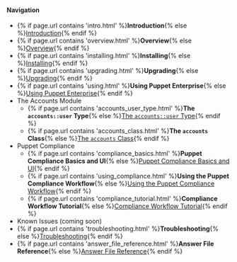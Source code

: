 <!-- 
#### Navigation

- [Introduction](./intro.html)
- [Overview](./overview.html)
- [Installing](./installing.html)
- [Upgrading](./upgrading.html)
- [Using Puppet Enterprise](./using.html)
- The Accounts Module
    - [The `accounts::user` Type](./accounts_user_type.html)
    - [The `accounts` Class](./accounts_class.html)
- Puppet Compliance
    - [Puppet Compliance Basics and UI](./compliance_basics.html)
    - [Using the Puppet Compliance Workflow](./using_compliance.html)
    - [Compliance Workflow Tutorial](./compliance_tutorial.html)
- [Known Issues](./known_issues.html)
- [Troubleshooting](./troubleshooting.html)
- [Answer File Reference](./answer_file_reference.html)

find:
(?<=^<li>)(<a href="\./([\w_]+\.html)">(.+?)</a>)(?=</li>)
replace:
{% if page.url contains '\2' %}<strong>\3</strong>{% else %}\1{% endif %}

Alternately, if we're keeping the output as markdown: 
find:
^(\s*- )(\[([^\]]+)\]\(\./([\w_]+\.html)\))
replace:
\1{% if page.url contains '\4' %}**\3**{% else %}\2{% endif %}
 -->


<h4>Navigation</h4>

<ul>
<li>{% if page.url contains 'intro.html' %}<strong>Introduction</strong>{% else %}<a href="./intro.html">Introduction</a>{% endif %}</li>
<li>{% if page.url contains 'overview.html' %}<strong>Overview</strong>{% else %}<a href="./overview.html">Overview</a>{% endif %}</li>
<li>{% if page.url contains 'installing.html' %}<strong>Installing</strong>{% else %}<a href="./installing.html">Installing</a>{% endif %}</li>
<li>{% if page.url contains 'upgrading.html' %}<strong>Upgrading</strong>{% else %}<a href="./upgrading.html">Upgrading</a>{% endif %}</li>
<li>{% if page.url contains 'using.html' %}<strong>Using Puppet Enterprise</strong>{% else %}<a href="./using.html">Using Puppet Enterprise</a>{% endif %}</li>
<li>The Accounts Module
<ul>
<li>{% if page.url contains 'accounts_user_type.html' %}<strong>The <code>accounts::user</code> Type</strong>{% else %}<a href="./accounts_user_type.html">The <code>accounts::user</code> Type</a>{% endif %}</li>
<li>{% if page.url contains 'accounts_class.html' %}<strong>The <code>accounts</code> Class</strong>{% else %}<a href="./accounts_class.html">The <code>accounts</code> Class</a>{% endif %}
</li>
</ul></li>
<li>Puppet Compliance
<ul>
<li>{% if page.url contains 'compliance_basics.html' %}<strong>Puppet Compliance Basics and UI</strong>{% else %}<a href="./compliance_basics.html">Puppet Compliance Basics and UI</a>{% endif %}</li>
<li>{% if page.url contains 'using_compliance.html' %}<strong>Using the Puppet Compliance Workflow</strong>{% else %}<a href="./using_compliance.html">Using the Puppet Compliance Workflow</a>{% endif %}</li>
<li>{% if page.url contains 'compliance_tutorial.html' %}<strong>Compliance Workflow Tutorial</strong>{% else %}<a href="./compliance_tutorial.html">Compliance Workflow Tutorial</a>{% endif %}</li>
</ul></li>
<li>Known Issues (coming soon)</li>
<li>{% if page.url contains 'troubleshooting.html' %}<strong>Troubleshooting</strong>{% else %}<a href="./troubleshooting.html">Troubleshooting</a>{% endif %}</li>
<li>{% if page.url contains 'answer_file_reference.html' %}<strong>Answer File Reference</strong>{% else %}<a href="./answer_file_reference.html">Answer File Reference</a>{% endif %}</li>
</ul>


